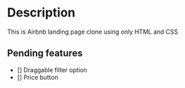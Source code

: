# Description

This is Airbnb landing page clone using only HTML and CSS

## Pending features
- [] Draggable filter option
- [] Price button
